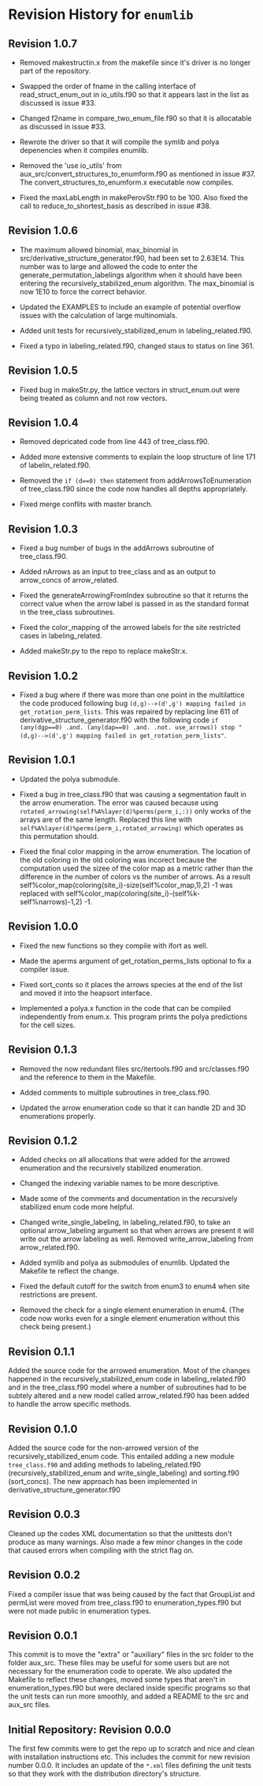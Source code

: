 # Revision History for `enumlib`

## Revision 1.0.7

- Removed makestructin.x from the makefile since it's driver is no
  longer part of the repository.

- Swapped the order of fname in the calling interface of
  read_struct_enum_out in io_utils.f90 so that it appears last in the
  list as discussed is issue #33.

- Changed f2name in compare_two_enum_file.f90 so that it is
  allocatable as discussed in issue #33.

- Rewrote the driver so that it will compile the symlib and polya
  depenencies when it compiles enumlib.

- Removed the 'use io_utils' from
  aux_src/convert_structures_to_enumform.f90 as mentioned in issue
  #37. The convert_structures_to_enumform.x executable now compiles.

- Fixed the maxLabLength in makePerovStr.f90 to be 100. Also fixed the
  call to reduce_to_shortest_basis as described in issue #38. 

## Revision 1.0.6

- The maximum allowed binomial, max_binomial in
  src/derivative_structure_generator.f90, had been set to
  2.63E14. This number was to large and allowed the code to enter the
  generate_permutation_labelings algorithm when it should have been
  entering the recursively_stabilized_enum algorithm. The max_binomial
  is now 1E10 to force the correct behavior.
  
- Updated the EXAMPLES to include an example of potential overflow
  issues with the calculation of large multinomials.

- Added unit tests for recursively_stabilized_enum in labeling_related.f90.

- Fixed a typo in labeling_related.f90, changed staus to status on line 361.

## Revision 1.0.5

- Fixed bug in makeStr.py, the lattice vectors in struct_enum.out were
  being treated as column and not row vectors.

## Revision 1.0.4

- Removed depricated code from line 443 of tree_class.f90.

- Added more extensive comments to explain the loop structure of line
  171 of labelin_related.f90.

- Removed the `if (d==0) then` statement from addArrowsToEnumeration
  of tree_class.f90 since the code now handles all depths
  appropriately.

- Fixed merge conflits with master branch.

## Revision 1.0.3

- Fixed a bug number of bugs in the addArrows subroutine of
  tree_class.f90.
  
- Added nArrows as an input to tree_class and as an output to
  arrow_concs of arrow_related.

- Fixed the generateArrowingFromIndex subroutine so that it returns
  the correct value when the arrow label is passed in as the standard
  format in the tree_class subroutines.

- Fixed the color_mapping of the arrowed labels for the site
  restricted cases in labeling_related.

- Added makeStr.py to the repo to replace makeStr.x.

## Revision 1.0.2

- Fixed a bug where if there was more than one point in the
  multilattice the code produced following bug `(d,g)-->(d',g')
  mapping failed in get_rotation_perm_lists`. This was repaired by
  replacing line 611 of derivative_structure_generator.f90 with the
  following code `if (any(dgp==0) .and. (any(dap==0)
  .and. .not. use_arrows)) stop "(d,g)-->(d',g') mapping failed in
  get_rotation_perm_lists"`.

## Revision 1.0.1
- Updated the polya submodule.
- Fixed a bug in tree_class.f90 that was causing a segmentation fault
  in the arrow enumeration. The error was caused because using
  `rotated_arrowing(self%A%layer(d)%perms(perm_i,:))` only works of the
  arrays are of the same length. Replaced this line with
  `self%A%layer(d)%perms(perm_i,rotated_arrowing)` which operates as
  this permutation should.

- Fixed the final color mapping in the arrow enumeration. The location
  of the old coloring in the old coloring was incorect because the
  computation used the sizee of the color map as a metric rather than
  the difference in the number of colors vs the number of arrows. As a
  result self%color_map(coloring(site_i)-size(self%color_map,1),2) -1
  was replaced with
  self%color_map(coloring(site_i)-(self%k-self%narrows)-1,2) -1.

## Revision 1.0.0
- Fixed the new functions so they compile with ifort as well.

- Made the aperms argument of get_rotation_perms_lists optional to fix
  a compiler issue.

- Fixed sort_conts so it places the arrows species at the end of the
  list and moved it into the heapsort interface.

- Implemented a polya.x function in the code that can be compiled
  independently from enum.x. This program prints the polya predictions
  for the cell sizes.

## Revision 0.1.3
- Removed the now redundant files src/itertools.f90 and
  src/classes.f90 and the reference to them in the Makefile.

- Added comments to multiple subroutines in tree_class.f90.

- Updated the arrow enumeration code so that it can handle 2D and 3D enumerations properly.


## Revision 0.1.2

- Added checks on all allocations that were added for the arrowed enumeration and the recursively stabilized enumeration.
- Changed the indexing variable names to be more descriptive.
- Made some of the comments and documentation in the recursively stabilized enum code more helpful.
- Changed write_single_labeling, in labeling_related.f90, to take an optional arrow_labeling argument so that when arrows are present it will write out the arrow labeling as well. Removed write_arrow_labeling from arrow_related.f90.

- Added symlib and polya as submodules of enumlib. Updated the Makefile te reflect the change.

- Fixed the default cutoff for the switch from enum3 to enum4 when site restrictions are present.

- Removed the check for a single element enumeration in enum4. (The code now works even for a single element enumeration without this check being present.)


## Revision 0.1.1

Added the source code for the arrowed enumeration. Most of the changes happened in the recursively_stabilized_enum code in labeling_related.f90 and in the tree_class.f90 model where a number of subroutines had to be subtely altered and a new model called arrow_related.f90 has been added to handle the arrow specific methods.

## Revision 0.1.0

Added the source code for the non-arrowed version of the recursively_stabilized_enum code. This entailed adding a new module `tree_class.f90` and adding methods to labeling_related.f90 (recursively_stabilized_enum and write_single_labeling) and sorting.f90 (sort_concs). The new approach has been implemented in derivative_structure_generator.f90

## Revision 0.0.3

Cleaned up the codes XML documentation so that the unittests don't produce as many warnings. Also made a few minor changes in the code that caused errors when compiling with the strict flag on.

## Revision 0.0.2

Fixed a compiler issue that was being caused by the fact that GroupList and permList were moved from tree_class.f90 to enumeration_types.f90 but were not made public in enumeration types.

## Revision 0.0.1

This commit is to move the "extra" or "auxiliary" files in the src folder to the folder aux_src. These files may be useful for some users but are not necessary for the enumeration code to operate. We also updated the Makefile to reflect these changes, moved some types that aren't in enumeration_types.f90 but were declared inside specific programs so that the unit tests can run more smoothly, and added a README to the src and aux_src files.

## Initial Repository: Revision 0.0.0

The first few commits were to get the repo up to scratch and nice and clean with installation instructions etc. This includes the commit for new revision number 0.0.0. It includes an update of the `*.xml` files defining the unit tests so that they work with the distribution directory's structure.


